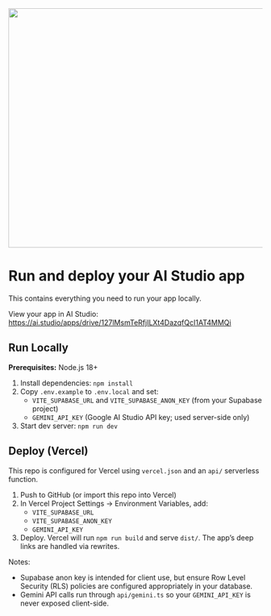 <div align="center">
<img width="1200" height="475" alt="GHBanner" src="https://github.com/user-attachments/assets/0aa67016-6eaf-458a-adb2-6e31a0763ed6" />
</div>

# Run and deploy your AI Studio app

This contains everything you need to run your app locally.

View your app in AI Studio: https://ai.studio/apps/drive/127lMsmTeRfjILXt4DazqfQcI1AT4MMQi

## Run Locally

**Prerequisites:** Node.js 18+

1. Install dependencies: `npm install`
2. Copy `.env.example` to `.env.local` and set:
   - `VITE_SUPABASE_URL` and `VITE_SUPABASE_ANON_KEY` (from your Supabase project)
   - `GEMINI_API_KEY` (Google AI Studio API key; used server-side only)
3. Start dev server: `npm run dev`

## Deploy (Vercel)

This repo is configured for Vercel using `vercel.json` and an `api/` serverless function.

1. Push to GitHub (or import this repo into Vercel)
2. In Vercel Project Settings → Environment Variables, add:
   - `VITE_SUPABASE_URL`
   - `VITE_SUPABASE_ANON_KEY`
   - `GEMINI_API_KEY`
3. Deploy. Vercel will run `npm run build` and serve `dist/`. The app’s deep links are handled via rewrites.

Notes:
- Supabase anon key is intended for client use, but ensure Row Level Security (RLS) policies are configured appropriately in your database.
- Gemini API calls run through `api/gemini.ts` so your `GEMINI_API_KEY` is never exposed client-side.
